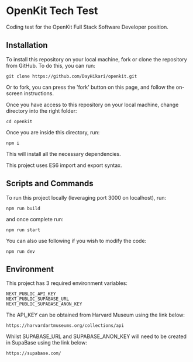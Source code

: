 # OpenKit Tech Test
Coding test for the OpenKit Full Stack Software Developer position.

## Installation
To install this repository on your local machine, fork or clone the repository from GitHub. To do this, you can run:

```
git clone https://github.com/DayHikari/openkit.git
```

Or to fork, you can press the 'fork' button on this page, and follow the on-screen instructions.

Once you have access to this repository on your local machine, change directory into the right folder:

```
cd openkit
```

Once you are inside this directory, run:

```
npm i
```

This will install all the necessary dependencies.

This project uses ES6 import and export syntax.

## Scripts and Commands

To run this project locally (leveraging port 3000 on localhost), run:

```
npm run build
```

and once complete run:

```
npm run start
```

You can also use following if you wish to modify the code:

```
npm run dev
```

## Environment

This project has 3 required environment variables:
```
NEXT_PUBLIC_API_KEY
NEXT_PUBLIC_SUPABASE_URL
NEXT_PUBLIC_SUPABASE_ANON_KEY
```

The API_KEY can be obtained from Harvard Museum using the link below:
```
https://harvardartmuseums.org/collections/api
```

Whilst SUPABASE_URL and SUPABASE_ANON_KEY will need to be created in SupaBase using the link below:
```
https://supabase.com/
```
